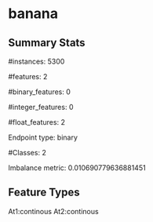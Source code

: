 # banana

## Summary Stats

#instances: 5300

#features: 2

  #binary_features: 0

  #integer_features: 0

  #float_features: 2

Endpoint type: binary

#Classes: 2

Imbalance metric: 0.010690779636881451

## Feature Types

 At1:continous
At2:continous

